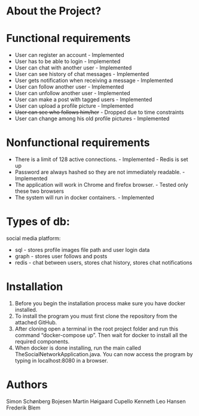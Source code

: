 # About the Project?

# Functional requirements
* User can register an account 						- Implemented
* User has to be able to login 						- Implemented
* User can chat with another user 					- Implemented
* User can see history of chat messages 			- Implemented
* User gets notification when receiving a message 	- Implemented
* User can follow another user 						- Implemented
* User can unfollow another user					- Implemented
* User can make a post with tagged users			- Implemented
* User can upload a profile picture					- Implemented
* <strike>User can see who follows him/her</strike>	- Dropped due to time constraints
* User can change among his old profile pictures	- Implemented

# Nonfunctional requirements
* There is a limit of 128 active connections. 		- Implemented - Redis is set up 
* Password are always hashed so they are not immediately readable.	- Implemented 
* The application will work in Chrome and firefox browser. 		- Tested only these two browsers
* The system will run in docker containers.			- Implemented

# Types of db:
social media platform:
* sql       - stores profile images file path and user login data
* graph     - stores user follows and posts
* redis     - chat between users, stores chat history, stores chat notifications

# Installation
1. Before you begin the installation process make sure you have docker installed.
2. To install the program you must first clone the repository from the attached GitHub.
3. After cloning open a terminal in the root project folder and run this command “docker-compose up”. Then wait for docker to install all the required components.
4. When docker is done installing, run the main called TheSocialNetworkApplication.java.
You can now access the program by typing in localhost:8080 in a browser.

# Authors
Simon Schønberg Bojesen
Martin Høigaard Cupello
Kenneth Leo Hansen
Frederik Blem

